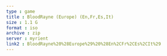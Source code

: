 ```yaml
---
type : game
title : BloodRayne (Europe) (En,Fr,Es,It)
size : 1.1 G
format : iso
archive : zip
server : myrient
link2 : BloodRayne%20%28Europe%29%20%28En%2CFr%2CEs%2CIt%29
---
```

